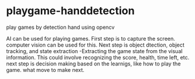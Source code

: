 # playgame-handdetection
play games by detection hand using opencv

AI can be used for playing games. 
First step is to capture the screen. computer vision can be used for this.
Next step is object dtection, object tracking, and state extraction
-Extracting the game state from the visual information. This could involve recognizing the score, health, time left, etc.
next step is decision making based on the learnigs, like how to play the game. what move to make next.
